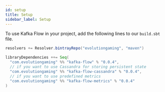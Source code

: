 ```yaml
---
id: setup
title: Setup
sidebar_label: Setup
---
```


To use Kafka Flow in your project, add the following lines to our `build.sbt`
file.

```scala
resolvers += Resolver.bintrayRepo("evolutiongaming", "maven")

libraryDependencies ++= Seq(
  "com.evolutiongaming" %% "kafka-flow" % "0.0.4",
  // if you want to use Cassandra for storing persistent state
  "com.evolutiongaming" %% "kafka-flow-cassandra" % "0.0.4",
  // if you want to use predefined metrics
  "com.evolutiongaming" %% "kafka-flow-metrics" % "0.0.4"
)
```